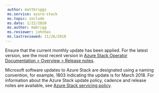 ```yaml
---
 author: mattbriggs
 ms.service: azure-stack
 ms.topic: include
 ms.date: 1/22/2020
 ms.author: mabrigg
 ms.reviewer: johnhas
 ms.lastreviewed: 11/26/2018
---
```


Ensure that the current monthly update has been applied. For the latest version, see the most recent version in [Azure Stack Operator Documentation > Overview > Release notes](../../operator/index.yml).

Microsoft software updates to Azure Stack are designated using a naming convention, for example, 1803 indicating the update is for March 2018. For information about the Azure Stack update policy, cadence and release notes are available, see [Azure Stack servicing policy](../../operator/azure-stack-servicing-policy.md).